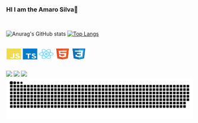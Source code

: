 ### HI I am the Amaro Silva👋

<div style="display: inline_block"><br>
  
![Anurag's GitHub stats](https://github-readme-stats.vercel.app/api?username=amarosilvasouza1&theme=holi&show_icons=true)
[![Top Langs](https://github-readme-stats.vercel.app/api/top-langs/?username=amarosilvasouza1&theme=holi&layout=compact)](https://github.com/anuraghazra/github-readme-stats)
</div>
 

<div style="display: inline_block"><br>
  <img align="center" alt="Amaro-Js" height="30" width="40" src="https://raw.githubusercontent.com/devicons/devicon/master/icons/javascript/javascript-plain.svg">
  <img align="center" alt="Amaro-Ts" height="30" width="40" src="https://raw.githubusercontent.com/devicons/devicon/master/icons/typescript/typescript-plain.svg">
  <img align="center" alt="Amaro-React" height="30" width="40" src="https://raw.githubusercontent.com/devicons/devicon/master/icons/react/react-original.svg">
  <img align="center" alt="Amaro-HTML" height="30" width="40" src="https://raw.githubusercontent.com/devicons/devicon/master/icons/html5/html5-original.svg">
  <img align="center" alt="Amaro-CSS" height="30" width="40" src="https://raw.githubusercontent.com/devicons/devicon/master/icons/css3/css3-original.svg">
  
</div>
  
  ##
 
<div> 
  <a href="https://www.instagram.com/senpai_woolf/?hl=pt" target="_blank"><img src="https://img.shields.io/badge/-Instagram-%23E4405F?style=for-the-badge&logo=instagram&logoColor=white" target="_blank"></a>
 <a href="https://discord.gg/senpai001" target="_blank"><img src="https://img.shields.io/badge/Discord-7289DA?style=for-the-badge&logo=discord&logoColor=white" target="_blank"></a> 
  <a href="https://www.linkedin.com/in/amaro-silva-200614278/" target="_blank"><img src="https://img.shields.io/badge/-LinkedIn-%230077B5?style=for-the-badge&logo=linkedin&logoColor=white" target="_blank"></a>   
  
</div>

<picture>
  
  <source media="(prefers-color-scheme: dark)" srcset="https://raw.githubusercontent.com/amarosilvasouza1/amarosilvasouza1/output/github-contribution-grid-snake-dark.svg">
  <source media="(prefers-color-scheme: light)" srcset="https://raw.githubusercontent.com/amarosilvasouza1/amarosilvasouza1/output/github-contribution-grid-snake.svg">
  <img alt="github contribution grid snake animation" src="https://raw.githubusercontent.com/amarosilvasouza1/amarosilvasouza1/output/github-contribution-grid-snake.svg">
  
</picture>
